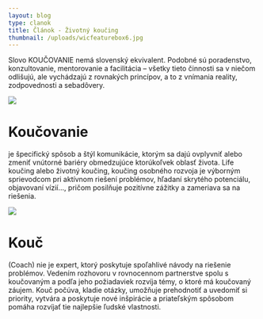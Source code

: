 ```yaml
---
layout: blog
type: clanok
title: Článok - Životný koučing
thumbnail: /uploads/wicfeaturebox6.jpg
---
```

Slovo KOUČOVANIE nemá slovenský ekvivalent. Podobné sú poradenstvo, konzultovanie, mentorovanie a facilitácia – všetky tieto činnosti sa v niečom odlišujú, ale vychádzajú z rovnakých princípov, a to z vnímania reality, zodpovednosti a sebadôvery.

![](/uploads/workshop-lesson.jpg)

# Koučovanie

je špecifický spôsob a štýl komunikácie, ktorým sa dajú ovplyvniť alebo zmeniť vnútorné bariéry obmedzujúce ktorúkoľvek oblasť života. Life koučing alebo životný koučing, koučing osobného rozvoja je výborným sprievodcom pri aktívnom riešení problémov, hľadaní skrytého potenciálu, objavovaní vízií…, pričom posilňuje pozitívne zážitky a zameriava sa na riešenia.

![](/uploads/cami-elen-coaching-fp.jpg)

# Kouč

(Coach) nie je expert, ktorý poskytuje spoľahlivé návody na riešenie problémov. Vedením rozhovoru v rovnocennom partnerstve spolu s koučovaným a podľa jeho požiadaviek rozvíja témy, o ktoré má koučovaný záujem. Kouč počúva, kladie otázky, umožňuje prehodnotiť a uvedomiť si priority, vytvára a poskytuje nové inšpirácie a priateľským spôsobom pomáha rozvíjať tie najlepšie ľudské vlastnosti.
